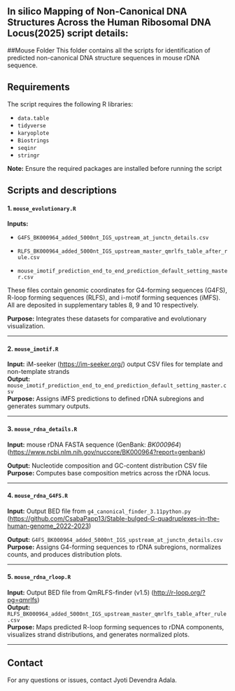 
## In silico Mapping of Non-Canonical DNA Structures Across the Human Ribosomal DNA Locus(2025) script details:


##Mouse Folder
This folder contains all the scripts for identification of predicted non-canonical DNA structure sequences in mouse rDNA sequence.



## Requirements

The script requires the following R libraries:
 - `data.table`
 - `tidyverse`
 - `karyoplote`
 - `Biostrings`
 - `seqinr`
 - `stringr`
 

**Note:** Ensure the required packages are installed before running the script 


## Scripts and descriptions

#### 1. `mouse_evolutionary.R`
**Inputs:**

- `G4FS_BK000964_added_5000nt_IGS_upstream_at_junctn_details.csv`

- `RLFS_BK000964_added_5000nt_IGS_upstream_master_qmrlfs_table_after_rule.csv`

- `mouse_imotif_prediction_end_to_end_prediction_default_setting_master.csv`

These files contain genomic coordinates for G4-forming sequences (G4FS), R-loop forming sequences (RLFS), and i-motif forming sequences (iMFS). All are deposited in supplementary tables 8, 9 and 10 respectively.

**Purpose:** Integrates these datasets for comparative and evolutionary visualization.

---

#### 2. `mouse_imotif.R`
**Input:** iM-seeker (https://im-seeker.org/) output CSV files for template and non-template strands  
**Output:** `mouse_imotif_prediction_end_to_end_prediction_default_setting_master.csv`  
**Purpose:** Assigns iMFS predictions to defined rDNA subregions and generates summary outputs.

---

#### 3. `mouse_rdna_details.R`
**Input:** mouse rDNA FASTA sequence (GenBank: *BK000964*)(https://www.ncbi.nlm.nih.gov/nuccore/BK000964?report=genbank)

**Output:** Nucleotide composition and GC-content distribution CSV file  
**Purpose:** Computes base composition metrics across the rDNA locus.

---

#### 4. `mouse_rdna_G4FS.R`
**Input:** Output BED file from `g4_canonical_finder_3.11python.py` (https://github.com/CsabaPapp13/Stable-bulged-G-quadruplexes-in-the-human-genome_2022-2023)

**Output:** `G4FS_BK000964_added_5000nt_IGS_upstream_at_junctn_details.csv`  
**Purpose:** Assigns G4-forming sequences to rDNA subregions, normalizes counts, and produces distribution plots.

---

#### 5. `mouse_rdna_rloop.R`
**Input:** Output BED file from QmRLFS-finder (v1.5) (http://r-loop.org/?pg=qmrlfs)  
**Output:** `RLFS_BK000964_added_5000nt_IGS_upstream_master_qmrlfs_table_after_rule.csv`  
**Purpose:** Maps predicted R-loop forming sequences to rDNA components, visualizes strand distributions, and generates normalized plots.

---


## Contact

For any questions or issues, contact Jyoti Devendra Adala.
